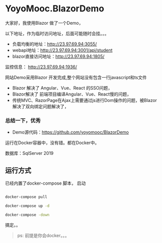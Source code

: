 
<!-- ![.NET Core](https://github.com/yoyomooc/BlazorDemo/workflows/.NET%20Core/badge.svg) 
![Docker Image CI](https://github.com/yoyomooc/BlazorDemo/workflows/Docker%20Image%20CI/badge.svg) -->

# YoyoMooc.BlazorDemo

大家好，我使用Blazor 做了一个Demo，


以下地址，作为临时访问地址，后面可能随时会挂。。。

- 负载均衡的地址：http://23.97.69.94:3055/
- webapi地址：http://23.97.69.94:3001/api/student
- blazor直接访问地址：http://23.97.69.94:1805/

监控信息： http://23.97.69.94:1936/ 

  
网站Demo采用Blazor 开发完成,整个网站没有包含一行javascript和ts文件

- Blazor 解决了 Angular、Vue、React 的SSO问题，
- Blazor解决了 前端项目编译Angular、Vue、React慢的问题，
- 传统MVC、RazorPage在Ajax上需要通过js进行Dom操作的问题，被Blazor解决了双向绑定问题解决了，

### 总结一下，优秀

- Demo源代码：https://github.com/yoyomooc/BlazorDemo

 
运行在Docker容器中，没有错。都在Docker中。



数据库：SqlServer 2019

 



## 运行方式

已经内置了docker-compose 脚本， 启动

```bash

docker-compose pull

docker-compose up -d

docker-compose -down 


``` 
搞定。。
> ps: 前提是你会docker。。。

